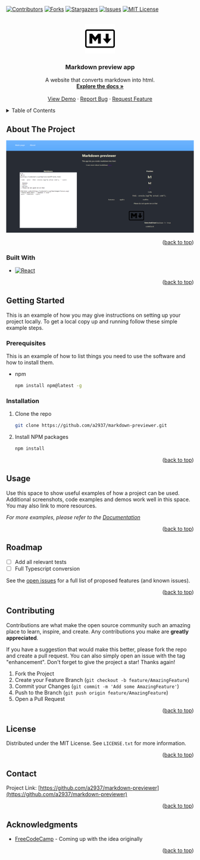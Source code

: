 <div id="top"></div>

[![Contributors][contributors-shield]][contributors-url]
[![Forks][forks-shield]][forks-url]
[![Stargazers][stars-shield]][stars-url]
[![Issues][issues-shield]][issues-url]
[![MIT License][license-shield]][license-url]

<!-- PROJECT LOGO -->
<br />
<div align="center">
  <a href="https://github.com/a2937/markdown-previewer">
    <img src="images/logo.png" alt="Logo" width="80" height="80">
  </a>

<h3 align="center">Markdown preview app</h3>

  <p align="center">
    A website that converts markdown into html. 
    <br />
    <a href="https://github.com/a2937/markdown-previewer"><strong>Explore the docs »</strong></a>
    <br />
    <br />
    <a href="https://github.com/a2937/markdown-previewer">View Demo</a>
    ·
    <a href="https://github.com/a2937/markdown-previewer/issues">Report Bug</a>
    ·
    <a href="https://github.com/a2937/markdown-previewer/issues">Request Feature</a>
  </p>
</div>

<!-- TABLE OF CONTENTS -->
<details>
  <summary>Table of Contents</summary>
  <ol>
    <li>
      <a href="#about-the-project">About The Project</a>
      <ul>
        <li><a href="#built-with">Built With</a></li>
      </ul>
    </li>
    <li>
      <a href="#getting-started">Getting Started</a>
      <ul>
        <li><a href="#prerequisites">Prerequisites</a></li>
        <li><a href="#installation">Installation</a></li>
      </ul>
    </li>
    <li><a href="#usage">Usage</a></li>
    <li><a href="#roadmap">Roadmap</a></li>
    <li><a href="#contributing">Contributing</a></li>
    <li><a href="#license">License</a></li>
    <li><a href="#contact">Contact</a></li>
    <li><a href="#acknowledgments">Acknowledgments</a></li>
  </ol>
</details>

<!-- ABOUT THE PROJECT -->
## About The Project

[![Product Name Screen Shot][product-screenshot]](https://a2937.github.io/markdown-previewer/)


<p align="right">(<a href="#top">back to top</a>)</p>

### Built With

* [![React][React.js]][React-url]

<p align="right">(<a href="#top">back to top</a>)</p>

<!-- GETTING STARTED -->
## Getting Started

This is an example of how you may give instructions on setting up your project locally.
To get a local copy up and running follow these simple example steps.

### Prerequisites

This is an example of how to list things you need to use the software and how to install them.

* npm

  ```sh
  npm install npm@latest -g
  ```

### Installation


1. Clone the repo

   ```sh
   git clone https://github.com/a2937/markdown-previewer.git
   ```

2. Install NPM packages

   ```sh
   npm install
   ```

<p align="right">(<a href="#top">back to top</a>)</p>

<!-- USAGE EXAMPLES -->
## Usage

Use this space to show useful examples of how a project can be used. Additional screenshots, code examples and demos work well in this space. You may also link to more resources.

_For more examples, please refer to the [Documentation](https://example.com)_

<p align="right">(<a href="#top">back to top</a>)</p>

<!-- ROADMAP -->
## Roadmap

* [ ] Add all relevant tests
* [ ] Full Typescript conversion

See the [open issues](https://github.com/a2937/markdown-previewer/issues) for a full list of proposed features (and known issues).

<p align="right">(<a href="#top">back to top</a>)</p>

<!-- CONTRIBUTING -->
## Contributing

Contributions are what make the open source community such an amazing place to learn, inspire, and create. Any contributions you make are **greatly appreciated**.

If you have a suggestion that would make this better, please fork the repo and create a pull request. You can also simply open an issue with the tag "enhancement".
Don't forget to give the project a star! Thanks again!

1. Fork the Project
2. Create your Feature Branch (`git checkout -b feature/AmazingFeature`)
3. Commit your Changes (`git commit -m 'Add some AmazingFeature'`)
4. Push to the Branch (`git push origin feature/AmazingFeature`)
5. Open a Pull Request

<p align="right">(<a href="#top">back to top</a>)</p>

<!-- LICENSE -->
## License

Distributed under the MIT License. See `LICENSE.txt` for more information.

<p align="right">(<a href="#top">back to top</a>)</p>

<!-- CONTACT -->
## Contact


Project Link: [https://github.com/a2937/markdown-previewer](https://github.com/a2937/markdown-previewer)

<p align="right">(<a href="#top">back to top</a>)</p>

<!-- ACKNOWLEDGMENTS -->
## Acknowledgments

* [FreeCodeCamp](https://www.freecodecamp.org/) - Coming up with the idea originally

<p align="right">(<a href="#top">back to top</a>)</p>

<!-- MARKDOWN LINKS & IMAGES -->
<!-- https://www.markdownguide.org/basic-syntax/#reference-style-links -->
[contributors-shield]: https://img.shields.io/github/contributors/a2937/markdown-previewer.svg?style=for-the-badge
[contributors-url]: https://github.com/a2937/markdown-previewer/graphs/contributors
[forks-shield]: https://img.shields.io/github/forks/a2937/markdown-previewer.svg?style=for-the-badge
[forks-url]: https://github.com/a2937/markdown-previewer/network/members
[stars-shield]: https://img.shields.io/github/stars/a2937/markdown-previewer.svg?style=for-the-badge
[stars-url]: https://github.com/a2937/markdown-previewer/stargazers
[issues-shield]: https://img.shields.io/github/issues/a2937/markdown-previewer.svg?style=for-the-badge
[issues-url]: https://github.com/a2937/markdown-previewer/issues
[license-shield]: https://img.shields.io/github/license/a2937/markdown-previewer.svg?style=for-the-badge
[license-url]: https://github.com/a2937/markdown-previewer/blob/master/LICENSE.txt
[product-screenshot]: images/Screenshot.png
[React.js]: https://img.shields.io/badge/React-20232A?style=for-the-badge&logo=react&logoColor=61DAFB
[React-url]: https://reactjs.org/

